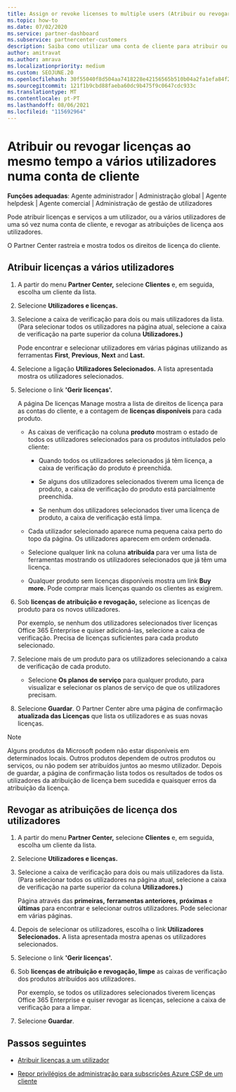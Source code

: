 ```yaml
---
title: Assign or revoke licenses to multiple users (Atribuir ou revogar licenças para vários utilizadores)
ms.topic: how-to
ms.date: 07/02/2020
ms.service: partner-dashboard
ms.subservice: partnercenter-customers
description: Saiba como utilizar uma conta de cliente para atribuir ou revogar licenças e serviços a um utilizador ou a vários utilizadores ao mesmo tempo.
author: amitravat
ms.author: amrava
ms.localizationpriority: medium
ms.custom: SEOJUNE.20
ms.openlocfilehash: 30f55040f8d504aa7418228e42156565b510b04a2fa1efa84f2e9b1ae7ac4db9
ms.sourcegitcommit: 121f1b9cbd88faeba60dc9b475f9c0647cdc933c
ms.translationtype: MT
ms.contentlocale: pt-PT
ms.lasthandoff: 08/06/2021
ms.locfileid: "115692964"
---
```

# <a name="assign-or-revoke-licenses-at-the-same-time-to-multiple-users-in-a-customer-account"></a>Atribuir ou revogar licenças ao mesmo tempo a vários utilizadores numa conta de cliente

**Funções adequadas**: Agente administrador | Administração global | Agente helpdesk | Agente comercial | Administração de gestão de utilizadores

Pode atribuir licenças e serviços a um utilizador, ou a vários utilizadores de uma só vez numa conta de cliente, e revogar as atribuições de licença aos utilizadores.

O Partner Center rastreia e mostra todos os direitos de licença do cliente.

## <a name="assign-licenses-to-multiple-users"></a>Atribuir licenças a vários utilizadores

1. A partir do menu **Partner Center,** selecione **Clientes** e, em seguida, escolha um cliente da lista.

2. Selecione **Utilizadores e licenças.**

3. Selecione a caixa de verificação para dois ou mais utilizadores da lista. (Para selecionar todos os utilizadores na página atual, selecione a caixa de verificação na parte superior da coluna **Utilizadores.)**

    Pode encontrar e selecionar utilizadores em várias páginas utilizando as ferramentas **First**, **Previous**, **Next** and **Last.**

4. Selecione a ligação **Utilizadores Selecionados.** A lista apresentada mostra os utilizadores selecionados.

5. Selecione o link **'Gerir licenças'.**

    A página De licenças Manage mostra a lista de direitos de licença para as contas do cliente, e a contagem de **licenças disponíveis** para cada produto.

    - As caixas de verificação na coluna **produto** mostram o estado de todos os utilizadores selecionados para os produtos intitulados pelo cliente:

       - Quando todos os utilizadores selecionados já têm licença, a caixa de verificação do produto é preenchida.

       - Se alguns dos utilizadores selecionados tiverem uma licença de produto, a caixa de verificação do produto está parcialmente preenchida.

       - Se nenhum dos utilizadores selecionados tiver uma licença de produto, a caixa de verificação está limpa.

    - Cada utilizador selecionado aparece numa pequena caixa perto do topo da página. Os utilizadores aparecem em ordem ordenada.

    - Selecione qualquer link na coluna **atribuída** para ver uma lista de ferramentas mostrando os utilizadores selecionados que já têm uma licença.

    - Qualquer produto sem licenças disponíveis mostra um link **Buy more.** Pode comprar mais licenças quando os clientes as exigirem.

6. Sob **licenças de atribuição e revogação,** selecione as licenças de produto para os novos utilizadores. 

   Por exemplo, se nenhum dos utilizadores selecionados tiver licenças Office 365 Enterprise e quiser adicioná-las, selecione a caixa de verificação. Precisa de licenças suficientes para cada produto selecionado.

7. Selecione mais de um produto para os utilizadores selecionando a caixa de verificação de cada produto.
    -   Selecione **Os planos de serviço** para qualquer produto, para visualizar e selecionar os planos de serviço de que os utilizadores precisam.

8. Selecione **Guardar**. O Partner Center abre uma página de confirmação **atualizada das Licenças** que lista os utilizadores e as suas novas licenças.

>[!NOTE]
>Alguns produtos da Microsoft podem não estar disponíveis em determinados locais. Outros produtos dependem de outros produtos ou serviços, ou não podem ser atribuídos juntos ao mesmo utilizador. Depois de guardar, a página de confirmação lista todos os resultados de todos os utilizadores da atribuição de licença bem sucedida e quaisquer erros da atribuição da licença.

## <a name="revoke-users-license-assignments"></a>Revogar as atribuições de licença dos utilizadores

1. A partir do menu **Partner Center,** selecione **Clientes** e, em seguida, escolha um cliente da lista.

2. Selecione **Utilizadores e licenças.**

3. Selecione a caixa de verificação para dois ou mais utilizadores da lista. (Para selecionar todos os utilizadores na página atual, selecione a caixa de verificação na parte superior da coluna **Utilizadores.)**

    Página através das **primeiras,** **ferramentas anteriores,** **próximas** e **últimas** para encontrar e selecionar outros utilizadores. Pode selecionar em várias páginas.

4. Depois de selecionar os utilizadores, escolha o link **Utilizadores Selecionados.** A lista apresentada mostra apenas os utilizadores selecionados.

5. Selecione o link **'Gerir licenças'.**

6. Sob **licenças de atribuição e revogação, limpe** as caixas de verificação dos produtos atribuídos aos utilizadores.

   Por exemplo, se todos os utilizadores selecionados tiverem licenças Office 365 Enterprise e quiser revogar as licenças, selecione a caixa de verificação para a limpar.

7. Selecione **Guardar**.

## <a name="next-steps"></a>Passos seguintes

- [Atribuir licenças a um utilizador](assign-licenses-to-users.md)

- [Repor privilégios de administração para subscrições Azure CSP de um cliente](revoke-reinstate-csp.md)